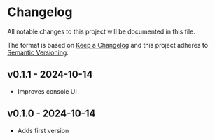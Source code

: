 # Changelog

All notable changes to this project will be documented in this file.

The format is based on [Keep a Changelog](http://keepachangelog.com/)
and this project adheres to [Semantic Versioning](http://semver.org/).

## v0.1.1 - 2024-10-14

-   Improves console UI

## v0.1.0 - 2024-10-14

-   Adds first version
